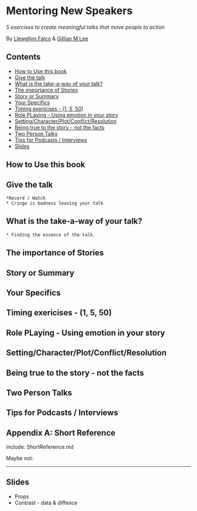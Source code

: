 # Mentoring New Speakers
*5 exercises to create meaningful talks that move people to action*

By [Llewellyn Falco](http://llewellynfalco.blogspot.com/) & [Gillian M Lee]()

<!-- toc -->
## Contents

  * [How to Use this book](#how-to-use-this-book)
  * [Give the talk](#give-the-talk)
  * [What is the take-a-way of your talk?](#what-is-the-take-a-way-of-your-talk)
  * [The importance of Stories](#the-importance-of-stories)
  * [Story or Summary](#story-or-summary)
  * [Your Specifics](#your-specifics)
  * [Timing exericises - (1, 5, 50)](#timing-exericises---1-5-50)
  * [Role PLaying - Using emotion in your story](#role-playing---using-emotion-in-your-story)
  * [Setting/Character/Plot/Conflict/Resolution](#settingcharacterplotconflictresolution)
  * [Being true to the story - not the facts](#being-true-to-the-story---not-the-facts)
  * [Two Person Talks](#two-person-talks)
  * [Tips for Podcasts / Interviews](#tips-for-podcasts--interviews)
  * [Slides](#slides)<!-- endToc -->

## How to Use this book
## Give the talk 
    *Record / Watch
    * Cringe is badness leaving your talk
## What is the take-a-way of your talk?
    * Finding the essence of the talk.
## The importance of Stories
## Story or Summary
## Your Specifics
## Timing exericises - (1, 5, 50)
## Role PLaying - Using emotion in your story
## Setting/Character/Plot/Conflict/Resolution
## Being true to the story - not the facts
## Two Person Talks
## Tips for Podcasts / Interviews
## Appendix A: Short Reference

include: ShortReference.md

Maybe not:
___
## Slides
* Props
* Contrast - data & diffence
